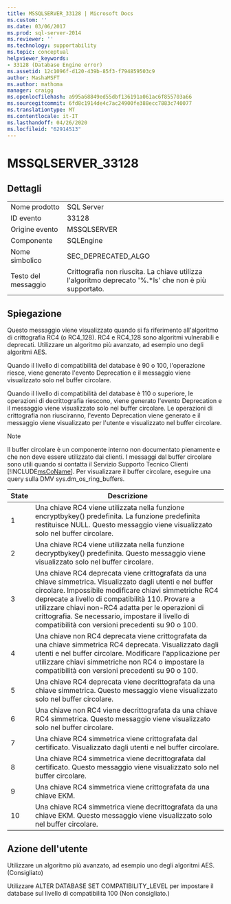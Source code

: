 ```yaml
---
title: MSSQLSERVER_33128 | Microsoft Docs
ms.custom: ''
ms.date: 03/06/2017
ms.prod: sql-server-2014
ms.reviewer: ''
ms.technology: supportability
ms.topic: conceptual
helpviewer_keywords:
- 33128 (Database Engine error)
ms.assetid: 12c1096f-d120-439b-85f3-f794859503c9
author: MashaMSFT
ms.author: mathoma
manager: craigg
ms.openlocfilehash: a995a68849ed55dbf136191a061ac6f855703a66
ms.sourcegitcommit: 6fd8c1914de4c7ac24900fe388ecc7883c740077
ms.translationtype: MT
ms.contentlocale: it-IT
ms.lasthandoff: 04/26/2020
ms.locfileid: "62914513"
---
```

# <a name="mssqlserver_33128"></a>MSSQLSERVER_33128
    
## <a name="details"></a>Dettagli  
  
|||  
|-|-|  
|Nome prodotto|SQL Server|  
|ID evento|33128|  
|Origine evento|MSSQLSERVER|  
|Componente|SQLEngine|  
|Nome simbolico|SEC_DEPRECATED_ALGO|  
|Testo del messaggio|Crittografia non riuscita. La chiave utilizza l'algoritmo deprecato '%.*ls' che non è più supportato.|  
  
## <a name="explanation"></a>Spiegazione  
 Questo messaggio viene visualizzato quando si fa riferimento all'algoritmo di crittografia RC4 (o RC4_128). RC4 e RC4_128 sono algoritmi vulnerabili e deprecati. Utilizzare un algoritmo più avanzato, ad esempio uno degli algoritmi AES.  
  
 Quando il livello di compatibilità del database è 90 o 100, l'operazione riesce, viene generato l'evento Deprecation e il messaggio viene visualizzato solo nel buffer circolare.  
  
 Quando il livello di compatibilità del database è 110 o superiore, le operazioni di decrittografia riescono, viene generato l'evento Deprecation e il messaggio viene visualizzato solo nel buffer circolare. Le operazioni di crittografia non riusciranno, l'evento Deprecation viene generato e il messaggio viene visualizzato per l'utente e visualizzato nel buffer circolare.  
  
> [!NOTE]  
>  Il buffer circolare è un componente interno non documentato pienamente e che non deve essere utilizzato dai clienti. I messaggi dal buffer circolare sono utili quando si contatta il Servizio Supporto Tecnico Clienti [!INCLUDE[msCoName](../../includes/msconame-md.md)]. Per visualizzare il buffer circolare, eseguire una query sulla DMV sys.dm_os_ring_buffers.  
  
|State|Descrizione|  
|-----------|-----------------|  
|1|Una chiave RC4 viene utilizzata nella funzione encryptbykey() predefinita. La funzione predefinita restituisce NULL. Questo messaggio viene visualizzato solo nel buffer circolare.|  
|2|Una chiave RC4 viene utilizzata nella funzione decryptbykey() predefinita. Questo messaggio viene visualizzato solo nel buffer circolare.|  
|3|Una chiave RC4 deprecata viene crittografata da una chiave simmetrica. Visualizzato dagli utenti e nel buffer circolare. Impossibile modificare chiavi simmetriche RC4 deprecate a livello di compatibilità 110. Provare a utilizzare chiavi non-RC4 adatta per le operazioni di crittografia. Se necessario, impostare il livello di compatibilità con versioni precedenti su 90 o 100.|  
|4|Una chiave non RC4 deprecata viene crittografata da una chiave simmetrica RC4 deprecata. Visualizzato dagli utenti e nel buffer circolare. Modificare l'applicazione per utilizzare chiavi simmetriche non RC4 o impostare la compatibilità con versioni precedenti su 90 o 100.|  
|5|Una chiave RC4 deprecata viene decrittografata da una chiave simmetrica. Questo messaggio viene visualizzato solo nel buffer circolare.|  
|6|Una chiave non RC4 viene decrittografata da una chiave RC4 simmetrica. Questo messaggio viene visualizzato solo nel buffer circolare.|  
|7|Una chiave RC4 simmetrica viene crittografata dal certificato. Visualizzato dagli utenti e nel buffer circolare.|  
|8|Una chiave RC4 simmetrica viene decrittografata dal certificato. Questo messaggio viene visualizzato solo nel buffer circolare.|  
|9|Una chiave RC4 simmetrica viene crittografata da una chiave EKM.|  
|10|Una chiave RC4 simmetrica viene decrittografata da una chiave EKM. Questo messaggio viene visualizzato solo nel buffer circolare.|  
  
## <a name="user-action"></a>Azione dell'utente  
 Utilizzare un algoritmo più avanzato, ad esempio uno degli algoritmi AES. (Consigliato)  
  
 Utilizzare ALTER DATABASE SET COMPATIBILITY_LEVEL per impostare il database sul livello di compatibilità 100 (Non consigliato.)  
  
  
